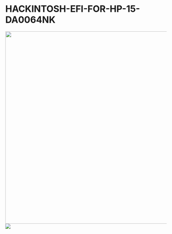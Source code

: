 # HACKINTOSH-EFI-FOR-HP-15-DA0064NK
<div id="header" align="center">
  <img src="https://github.com/versionbeta10/HACKINTOSH-EFI-FOR-HP-15-DA0064NK-/assets/53920740/eebfe9e4-123e-4141-ab83-e3fcd16c3290" width="2000" height="600"/>
</div>

<div id="badges">
  <img src="https://img.shields.io/badge/EFI-v1.0-blue">
</div>
